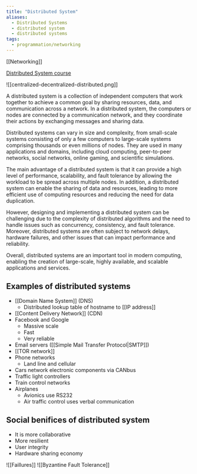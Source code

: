 ```yaml
---
title: "Distributed System"
aliases:
  - Distributed Systems
  - distributed system
  - distributed systems
tags:
  - programmation/networking
---
```

[[Networking]]

[Distributed System course](https://www.distributedsystemscourse.com)

![[centralized-decentralized-distributed.png]]

A distributed system is a collection of independent computers that work together to achieve a common goal by sharing resources, data, and communication across a network. In a distributed system, the computers or nodes are connected by a communication network, and they coordinate their actions by exchanging messages and sharing data.

Distributed systems can vary in size and complexity, from small-scale systems consisting of only a few computers to large-scale systems comprising thousands or even millions of nodes. They are used in many applications and domains, including cloud computing, peer-to-peer networks, social networks, online gaming, and scientific simulations.

The main advantage of a distributed system is that it can provide a high level of performance, scalability, and fault tolerance by allowing the workload to be spread across multiple nodes. In addition, a distributed system can enable the sharing of data and resources, leading to more efficient use of computing resources and reducing the need for data duplication.

However, designing and implementing a distributed system can be challenging due to the complexity of distributed algorithms and the need to handle issues such as concurrency, consistency, and fault tolerance. Moreover, distributed systems are often subject to network delays, hardware failures, and other issues that can impact performance and reliability.

Overall, distributed systems are an important tool in modern computing, enabling the creation of large-scale, highly available, and scalable applications and services.

## Examples of distributed systems

- [[Domain Name System]] (DNS)
  - Distributed lookup table of hostname to [[IP address]]
- [[Content Delivery Network]] (CDN)
- Facebook and Google
  - Massive scale
  - Fast
  - Very reliable
- Email servers ([[Simple Mail Transfer Protocol|SMTP]])
- [[TOR network]]
- Phone networks
  - Land line and cellular
- Cars network electronic components via CANbus
- Traffic light controllers
- Train control networks
- Airplanes
  - Avionics use RS232
  - Air traffic control uses verbal communication

## Social benifices of distributed system

- It is more collaborative
- More resilient
- User integrity
- Hardware sharing economy

![[Faillures]]
![[Byzantine Fault Tolerance]]

